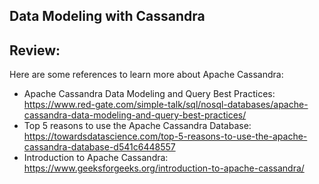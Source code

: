 ## Data Modeling with Cassandra


## Review:

Here are some references to learn more about Apache Cassandra:
- Apache Cassandra Data Modeling and Query Best Practices: https://www.red-gate.com/simple-talk/sql/nosql-databases/apache-cassandra-data-modeling-and-query-best-practices/
- Top 5 reasons to use the Apache Cassandra Database: https://towardsdatascience.com/top-5-reasons-to-use-the-apache-cassandra-database-d541c6448557
- Introduction to Apache Cassandra: https://www.geeksforgeeks.org/introduction-to-apache-cassandra/
